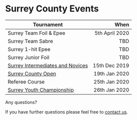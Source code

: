 # Surrey County Events

| Tournament | When
|-|-:|
| Surrey Team Foil & Epee | 5th April 2020
| Surrey Team Sabre | TBD
| Surrey 1-hit Epee | TBD
| Surrey Junior Foil | TBD
| [Surrey Intermediates and Novices](./surrey_intermediates_novices) | 15th Dec 2019
| [Surrey County Open](./surrey_county_open) | 19th Jan 2020
| Referee Course | 25th Jan 2020
| [Surrey Youth Championship](./surrey_youth_championship) | 26th Jan 2020

Any questions?

If you have further questions please feel free to [contact us](./contact).
